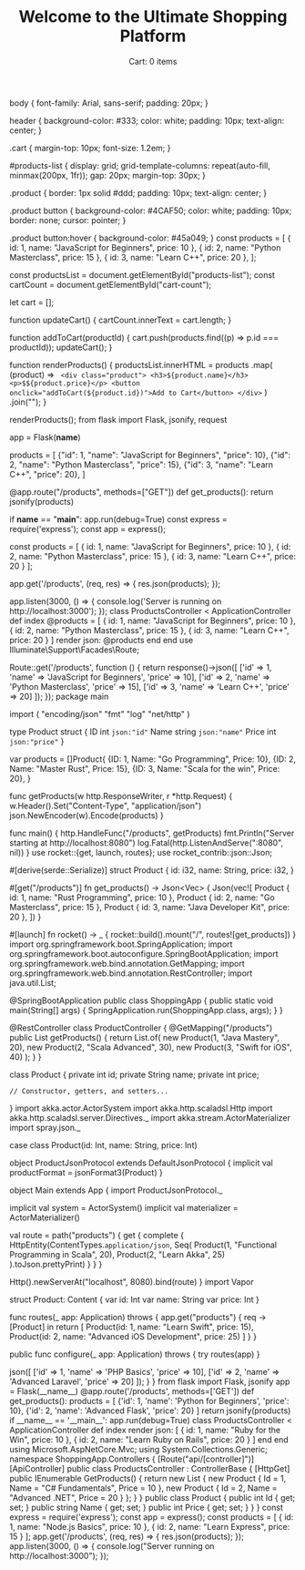 <!DOCTYPE html>
<html lang="en">
<head>
  <meta charset="UTF-8">
  <meta name="viewport" content="width=device-width, initial-scale=1.0">
  <title>Shop Every Language</title>
  <link rel="stylesheet" href="styles.css">
</head>
<body>
  <header>
    <h1>Welcome to the Ultimate Shopping Platform</h1>
    <div class="cart">Cart: <span id="cart-count">0</span> items</div>
  </header>
  <section id="products-list">
    <!-- Dynamic product list generated by JS -->
  </section>
  <script src="script.js"></script>
</body>
</html>
body {
  font-family: Arial, sans-serif;
  padding: 20px;
}

header {
  background-color: #333;
  color: white;
  padding: 10px;
  text-align: center;
}

.cart {
  margin-top: 10px;
  font-size: 1.2em;
}

#products-list {
  display: grid;
  grid-template-columns: repeat(auto-fill, minmax(200px, 1fr));
  gap: 20px;
  margin-top: 30px;
}

.product {
  border: 1px solid #ddd;
  padding: 10px;
  text-align: center;
}

.product button {
  background-color: #4CAF50;
  color: white;
  padding: 10px;
  border: none;
  cursor: pointer;
}

.product button:hover {
  background-color: #45a049;
}
const products = [
  { id: 1, name: "JavaScript for Beginners", price: 10 },
  { id: 2, name: "Python Masterclass", price: 15 },
  { id: 3, name: "Learn C++", price: 20 },
];

const productsList = document.getElementById("products-list");
const cartCount = document.getElementById("cart-count");

let cart = [];

function updateCart() {
  cartCount.innerText = cart.length;
}

function addToCart(productId) {
  cart.push(products.find((p) => p.id === productId));
  updateCart();
}

function renderProducts() {
  productsList.innerHTML = products
    .map(
      (product) => `
      <div class="product">
        <h3>${product.name}</h3>
        <p>$${product.price}</p>
        <button onclick="addToCart(${product.id})">Add to Cart</button>
      </div>`
    )
    .join("");
}

renderProducts();
from flask import Flask, jsonify, request

app = Flask(__name__)

products = [
    {"id": 1, "name": "JavaScript for Beginners", "price": 10},
    {"id": 2, "name": "Python Masterclass", "price": 15},
    {"id": 3, "name": "Learn C++", "price": 20},
]

@app.route("/products", methods=["GET"])
def get_products():
    return jsonify(products)

if __name__ == "__main__":
    app.run(debug=True)
const express = require('express');
const app = express();

const products = [
  { id: 1, name: "JavaScript for Beginners", price: 10 },
  { id: 2, name: "Python Masterclass", price: 15 },
  { id: 3, name: "Learn C++", price: 20 }
];

app.get('/products', (req, res) => {
  res.json(products);
});

app.listen(3000, () => {
  console.log('Server is running on http://localhost:3000');
});
class ProductsController < ApplicationController
  def index
    @products = [
      { id: 1, name: "JavaScript for Beginners", price: 10 },
      { id: 2, name: "Python Masterclass", price: 15 },
      { id: 3, name: "Learn C++", price: 20 }
    ]
    render json: @products
  end
end
use Illuminate\Support\Facades\Route;

Route::get('/products', function () {
    return response()->json([
        ['id' => 1, 'name' => 'JavaScript for Beginners', 'price' => 10],
        ['id' => 2, 'name' => 'Python Masterclass', 'price' => 15],
        ['id' => 3, 'name' => 'Learn C++', 'price' => 20]
    ]);
});
package main

import (
	"encoding/json"
	"fmt"
	"log"
	"net/http"
)

type Product struct {
	ID    int    `json:"id"`
	Name  string `json:"name"`
	Price int    `json:"price"`
}

var products = []Product{
	{ID: 1, Name: "Go Programming", Price: 10},
	{ID: 2, Name: "Master Rust", Price: 15},
	{ID: 3, Name: "Scala for the win", Price: 20},
}

func getProducts(w http.ResponseWriter, r *http.Request) {
	w.Header().Set("Content-Type", "application/json")
	json.NewEncoder(w).Encode(products)
}

func main() {
	http.HandleFunc("/products", getProducts)
	fmt.Println("Server starting at http://localhost:8080")
	log.Fatal(http.ListenAndServe(":8080", nil))
}
use rocket::{get, launch, routes};
use rocket_contrib::json::Json;

#[derive(serde::Serialize)]
struct Product {
    id: i32,
    name: String,
    price: i32,
}

#[get("/products")]
fn get_products() -> Json<Vec<Product>> {
    Json(vec![
        Product { id: 1, name: "Rust Programming", price: 10 },
        Product { id: 2, name: "Go Masterclass", price: 15 },
        Product { id: 3, name: "Java Developer Kit", price: 20 },
    ])
}

#[launch]
fn rocket() -> _ {
    rocket::build().mount("/", routes![get_products])
}
import org.springframework.boot.SpringApplication;
import org.springframework.boot.autoconfigure.SpringBootApplication;
import org.springframework.web.bind.annotation.GetMapping;
import org.springframework.web.bind.annotation.RestController;
import java.util.List;

@SpringBootApplication
public class ShoppingApp {
    public static void main(String[] args) {
        SpringApplication.run(ShoppingApp.class, args);
    }
}

@RestController
class ProductController {
    @GetMapping("/products")
    public List<Product> getProducts() {
        return List.of(
            new Product(1, "Java Mastery", 20),
            new Product(2, "Scala Advanced", 30),
            new Product(3, "Swift for iOS", 40)
        );
    }
}

class Product {
    private int id;
    private String name;
    private int price;

    // Constructor, getters, and setters...
}
import akka.actor.ActorSystem
import akka.http.scaladsl.Http
import akka.http.scaladsl.server.Directives._
import akka.stream.ActorMaterializer
import spray.json._

case class Product(id: Int, name: String, price: Int)

object ProductJsonProtocol extends DefaultJsonProtocol {
  implicit val productFormat = jsonFormat3(Product)
}

object Main extends App {
  import ProductJsonProtocol._

  implicit val system = ActorSystem()
  implicit val materializer = ActorMaterializer()

  val route =
    path("products") {
      get {
        complete {
          HttpEntity(ContentTypes.`application/json`, 
            Seq(
              Product(1, "Functional Programming in Scala", 20),
              Product(2, "Learn Akka", 25)
            ).toJson.prettyPrint)
        }
      }
    }

  Http().newServerAt("localhost", 8080).bind(route)
}
import Vapor

struct Product: Content {
    var id: Int
    var name: String
    var price: Int
}

func routes(_ app: Application) throws {
    app.get("products") { req -> [Product] in
        return [
            Product(id: 1, name: "Learn Swift", price: 15),
            Product(id: 2, name: "Advanced iOS Development", price: 25)
        ]
    }
}

public func configure(_ app: Application) throws {
    try routes(app)
}
<?php

namespace App\Http\Controllers;

use Illuminate\Http\Request;

class ProductController extends Controller
{
    public function index()
    {
        return response()->json([
            ['id' => 1, 'name' => 'PHP Basics', 'price' => 10],
            ['id' => 2, 'name' => 'Advanced Laravel', 'price' => 20]
        ]);
    }
}
from flask import Flask, jsonify

app = Flask(__name__)

@app.route('/products', methods=['GET'])
def get_products():
    products = [
        {'id': 1, 'name': 'Python for Beginners', 'price': 10},
        {'id': 2, 'name': 'Advanced Flask', 'price': 20}
    ]
    return jsonify(products)

if __name__ == '__main__':
    app.run(debug=True)
class ProductsController < ApplicationController
  def index
    render json: [
      { id: 1, name: "Ruby for the Win", price: 10 },
      { id: 2, name: "Learn Ruby on Rails", price: 20 }
    ]
  end
end
using Microsoft.AspNetCore.Mvc;
using System.Collections.Generic;

namespace ShoppingApp.Controllers
{
    [Route("api/[controller]")]
    [ApiController]
    public class ProductsController : ControllerBase
    {
        [HttpGet]
        public IEnumerable<Product> GetProducts()
        {
            return new List<Product>
            {
                new Product { Id = 1, Name = "C# Fundamentals", Price = 10 },
                new Product { Id = 2, Name = "Advanced .NET", Price = 20 }
            };
        }
    }

    public class Product
    {
        public int Id { get; set; }
        public string Name { get; set; }
        public int Price { get; set; }
    }
}
const express = require('express');
const app = express();

const products = [
  { id: 1, name: "Node.js Basics", price: 10 },
  { id: 2, name: "Learn Express", price: 15 }
];

app.get('/products', (req, res) => {
  res.json(products);
});

app.listen(3000, () => {
  console.log("Server running on http://localhost:3000");
});
